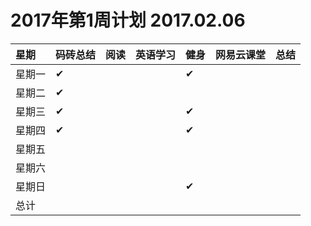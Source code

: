 # 2017年第1周计划  2017.02.06

 星期|码砖总结|阅读|英语学习|健身|网易云课堂|总结
:-----------|:------------|:--------|:---------|:---------|:---------|:---------
星期一|✔| | |✔| | |
星期二|✔| | | | | |
星期三|✔| | |✔| | |
星期四|✔| | |✔| | |
星期五| | | | | | |
星期六| | | | | | |
星期日| | | |✔| | |
总计| | | | | | |